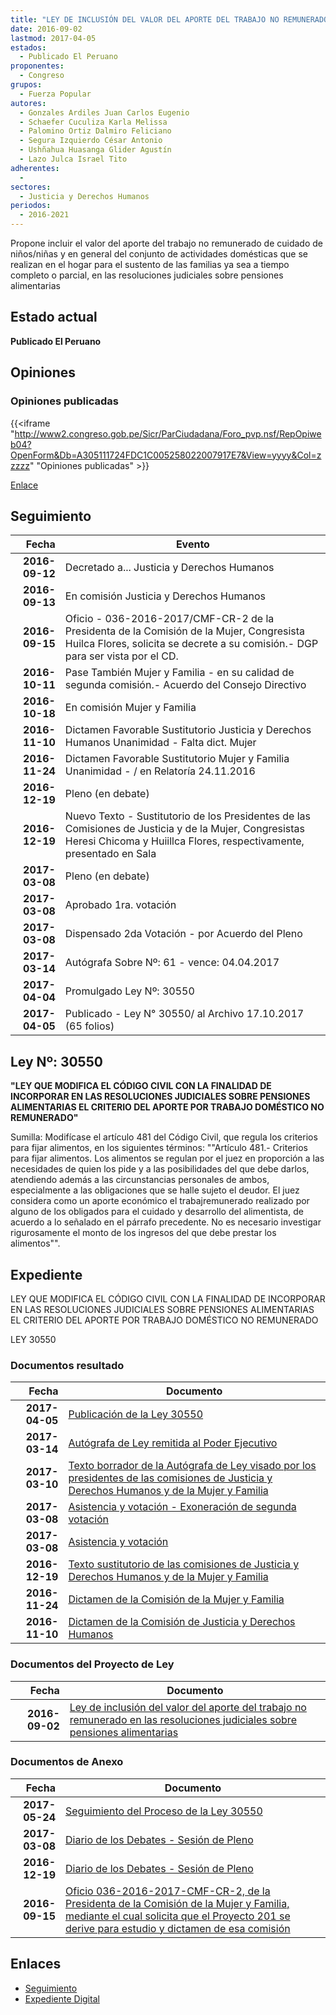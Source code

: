 ```yaml
---
title: "LEY DE INCLUSIÓN DEL VALOR DEL APORTE DEL TRABAJO NO REMUNERADO EN LAS RESOLUCIONES JUDICIALES SOBRE PENSIONES ALIMENTARIAS"
date: 2016-09-02
lastmod: 2017-04-05
estados: 
  - Publicado El Peruano
proponentes: 
  - Congreso
grupos: 
  - Fuerza Popular
autores: 
  - Gonzales Ardiles Juan Carlos Eugenio
  - Schaefer Cuculiza Karla Melissa
  - Palomino Ortiz Dalmiro Feliciano
  - Segura Izquierdo César Antonio
  - Ushñahua Huasanga Glider Agustín
  - Lazo Julca Israel Tito
adherentes: 
  - 
sectores: 
  - Justicia y Derechos Humanos
periodos: 
  - 2016-2021
---
```


Propone incluir el valor del aporte del trabajo no remunerado de cuidado de niños/niñas y en general del conjunto de actividades domésticas que se realizan en el hogar para el sustento de las familias ya sea a tiempo completo o parcial, en las resoluciones judiciales sobre pensiones alimentarias


## Estado actual

**Publicado El Peruano**

## Opiniones

### Opiniones publicadas

{{<iframe "http://www2.congreso.gob.pe/Sicr/ParCiudadana/Foro_pvp.nsf/RepOpiweb04?OpenForm&Db=A305111724FDC1C005258022007917E7&View=yyyy&Col=zzzzz" "Opiniones publicadas" >}}

[Enlace](http://www2.congreso.gob.pe/Sicr/ParCiudadana/Foro_pvp.nsf/RepOpiweb04?OpenForm&Db=A305111724FDC1C005258022007917E7&View=yyyy&Col=zzzzz)

## Seguimiento

| Fecha | Evento |
|------:|--------|
| **2016-09-12** | Decretado a... Justicia y Derechos Humanos|
| **2016-09-13** | En comisión Justicia y Derechos Humanos|
| **2016-09-15** | Oficio - 036-2016-2017/CMF-CR-2 de la Presidenta de la Comisión de la Mujer, Congresista Huilca Flores, solicita se decrete a su comisión.- DGP para ser vista por el CD.|
| **2016-10-11** | Pase También Mujer y Familia - en su calidad de segunda comisión.- Acuerdo del Consejo Directivo|
| **2016-10-18** | En comisión Mujer y Familia|
| **2016-11-10** | Dictamen Favorable Sustitutorio Justicia y Derechos Humanos Unanimidad - Falta dict. Mujer|
| **2016-11-24** | Dictamen Favorable Sustitutorio Mujer y Familia Unanimidad - / en Relatoría 24.11.2016|
| **2016-12-19** | Pleno (en debate)|
| **2016-12-19** | Nuevo Texto - Sustitutorio de los Presidentes de las Comisiones de Justicia y de la Mujer, Congresistas Heresi Chicoma y Huiillca Flores, respectivamente, presentado en Sala|
| **2017-03-08** | Pleno (en debate)|
| **2017-03-08** | Aprobado 1ra. votación|
| **2017-03-08** | Dispensado 2da Votación - por Acuerdo del Pleno|
| **2017-03-14** | Autógrafa Sobre Nº: 61 - vence: 04.04.2017|
| **2017-04-04** | Promulgado Ley Nº: 30550|
| **2017-04-05** | Publicado - Ley N° 30550/ al Archivo 17.10.2017 (65 folios)|

## Ley Nº: 30550

**"LEY QUE MODIFICA EL CÓDIGO CIVIL CON LA FINALIDAD DE INCORPORAR EN LAS RESOLUCIONES JUDICIALES SOBRE PENSIONES ALIMENTARIAS EL CRITERIO DEL APORTE POR TRABAJO DOMÉSTICO NO REMUNERADO"**

Sumilla: Modifícase el artículo 481 del Código Civil, que regula los criterios para fijar alimentos, en los siguientes términos: ""Artículo 481.- Criterios para fijar alimentos. Los alimentos se regulan por el juez en proporción a las necesidades de quien los pide y a las posibilidades del que debe darlos, atendiendo además a las circunstancias personales de ambos, especialmente a las obligaciones que se halle sujeto el deudor. El juez considera como un aporte económico el trabajremunerado realizado por alguno de los obligados para el cuidado y desarrollo del alimentista, de acuerdo a lo señalado en el párrafo precedente. No es necesario investigar rigurosamente el monto de los ingresos del que debe prestar los alimentos"".


## Expediente

LEY QUE MODIFICA EL CÓDIGO CIVIL CON LA FINALIDAD DE INCORPORAR EN LAS RESOLUCIONES JUDICIALES SOBRE PENSIONES ALIMENTARIAS EL CRITERIO DEL APORTE POR TRABAJO DOMÉSTICO NO REMUNERADO

LEY 30550


### Documentos resultado

| Fecha | Documento |
|------:|--------|
| **2017-04-05** | [Publicación de la Ley 30550](http://www.leyes.congreso.gob.pe/Documentos/2016_2021/ADLP/Normas_Legales/30550-LEY.pdf) |
| **2017-03-14** | [Autógrafa de Ley remitida al Poder Ejecutivo](http://www.leyes.congreso.gob.pe/Documentos/2016_2021/Autografas/Ley_y_de_Resolucion_Legislativa/AU0020120170314.pdf) |
| **2017-03-10** | [Texto borrador de la Autógrafa de Ley visado por los presidentes de las comisiones de Justicia y Derechos Humanos y de la Mujer y Familia](http://www.leyes.congreso.gob.pe/Documentos/2016_2021/Texto_Borrador_de_Autografa/BAU0020120170310.PDF) |
| **2017-03-08** | [Asistencia y votación - Exoneración de segunda votación](http://www.leyes.congreso.gob.pe/Documentos/2016_2021/Asistencia_y_Votacion/Proyectos_de_Ley/Exoneracion_de_Segunda_Votacion/AVESV0020120170308.PDF) |
| **2017-03-08** | [Asistencia y votación](http://www.leyes.congreso.gob.pe/Documentos/2016_2021/Asistencia_y_Votacion/Proyectos_de_Ley/AV0020120170308.PDF) |
| **2016-12-19** | [Texto sustitutorio de las comisiones de Justicia y Derechos Humanos y de la Mujer y Familia](http://www.leyes.congreso.gob.pe/Documentos/2016_2021/Texto_Sustitutorio/Consensuado/TSC0020120161219..pdf) |
| **2016-11-24** | [Dictamen de la Comisión de la Mujer y Familia](http://www.leyes.congreso.gob.pe/Documentos/2016_2021/Dictamenes/Proyectos_de_Ley/00201DC16MAY20161124.pdf) |
| **2016-11-10** | [Dictamen de la Comisión de Justicia y Derechos Humanos](http://www.leyes.congreso.gob.pe/Documentos/2016_2021/Dictamenes/Proyectos_de_Ley/00201DC15MAY20161110.D.pdf) |

### Documentos del Proyecto de Ley

| Fecha | Documento |
|------:|--------|
| **2016-09-02** | [Ley de inclusión del valor del aporte del trabajo no remunerado en las resoluciones judiciales sobre pensiones alimentarias](http://www.leyes.congreso.gob.pe/Documentos/2016_2021/Proyectos_de_Ley_y_de_Resoluciones_Legislativas/PL0020120160902..pdf) |

### Documentos de Anexo

| Fecha | Documento |
|------:|--------|
| **2017-05-24** | [Seguimiento del Proceso de la Ley 30550](http://www.leyes.congreso.gob.pe/Documentos/2016_2021/Seguimiento_de_Proyectos_de_Ley/00201PL20170524.PDF) |
| **2017-03-08** | [Diario de los Debates - Sesión de Pleno](http://www2.congreso.gob.pe/Sicr/DiarioDebates/Publicad.nsf/SesionesPleno/05256D6E0073DFE9052580DD006548E9/$FILE/SLO-2016-2.pdf) |
| **2016-12-19** | [Diario de los Debates - Sesión de Pleno](http://www2.congreso.gob.pe/Sicr/DiarioDebates/Publicad.nsf/SesionesPleno/05256D6E0073DFE90525808F00072361/$FILE/PLO-2016-24.pdf) |
| **2016-09-15** | [Oficio 036-2016-2017-CMF-CR-2, de la Presidenta de la Comisión de la Mujer y Familia, mediante el cual solicita que el Proyecto 201 se derive para estudio y dictamen de esa comisión](http://www.leyes.congreso.gob.pe/Documentos/2016_2021/Oficios/Comisiones_Ordinarias/OFICIO-036-2016-2017-CMF-CR-2.pdf) |

## Enlaces 

- [Seguimiento](http://www2.congreso.gob.pe/Sicr/TraDocEstProc/CLProLey2016.nsf/f7fff46988ca05b1052578e100829cc7/f5d032edc0027276052580220078c2ec?OpenDocument)
- [Expediente Digital](http://www2.congreso.gob.pehttp://www2.congreso.gob.pe/Sicr/TraDocEstProc/CLProLey2016.nsf/f7fff46988ca05b1052578e100829cc7/f5d032edc0027276052580220078c2ec?OpenDocument&Click=05257FB7005EB655.eb71d0cf91d8294e05256cdf006b5706/$Body/0.1C6C)
